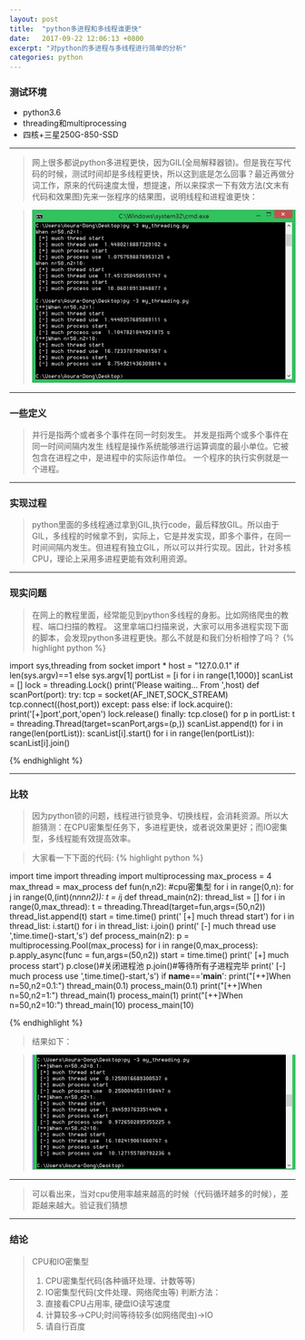```yaml
---
layout: post
title:  "python多进程和多线程谁更快"
date:   2017-09-22 12:06:13 +0800
excerpt: "对python的多进程与多线程进行简单的分析"
categories: python
---
```


### 测试环境
- python3.6 
- threading和multiprocessing
- 四核+三星250G-850-SSD

--------------------------------------------------------------------------------
> 网上很多都说python多进程更快，因为GIL(全局解释器锁)。但是我在写代码的时候，测试时间却是多线程更快，所以这到底是怎么回事？最近再做分词工作，原来的代码速度太慢，想提速，所以来探求一下有效方法(文末有代码和效果图)先来一张程序的结果图，说明线程和进程谁更快： 

   >    ![](images/17092201.png) 

--------------------------------------------------------------------------------
### 一些定义
> 并行是指两个或者多个事件在同一时刻发生。
> 并发是指两个或多个事件在同一时间间隔内发生
> 线程是操作系统能够进行运算调度的最小单位。它被包含在进程之中，是进程中的实际运作单位。
> 一个程序的执行实例就是一个进程。

--------------------------------------------------------------------------------
### 实现过程
> python里面的多线程通过拿到GIL,执行code，最后释放GIL。所以由于GIL，多线程的时候拿不到，实际上，它是并发实现，即多个事件，在同一时间间隔内发生。但进程有独立GIL，所以可以并行实现。因此，针对多核CPU，理论上采用多进程更能有效利用资源。

--------------------------------------------------------------------------------
### 现实问题
> 在网上的教程里面，经常能见到python多线程的身影。比如网络爬虫的教程、端口扫描的教程。
这里拿端口扫描来说，大家可以用多进程实现下面的脚本，会发现python多进程更快。那么不就是和我们分析相悖了吗？
{% highlight python %}

import sys,threading
from socket import *
host = "127.0.0.1" if len(sys.argv)==1 else sys.argv[1]
portList = [i for i in range(1,1000)]
scanList = []
lock = threading.Lock()
print('Please waiting... From ',host)
def scanPort(port):
    try:
        tcp = socket(AF_INET,SOCK_STREAM)
        tcp.connect((host,port))
    except:
        pass
    else:
        if lock.acquire():
            print('[+]port',port,'open')
            lock.release()
    finally:
        tcp.close()
for p in portList:
    t = threading.Thread(target=scanPort,args=(p,))
    scanList.append(t)
for i in range(len(portList)):
    scanList[i].start()
for i in range(len(portList)):
    scanList[i].join()

{% endhighlight %}

--------------------------------------------------------------------------------
### 比较
> 因为python锁的问题，线程进行锁竞争、切换线程，会消耗资源。所以大胆猜测：在CPU密集型任务下，多进程更快，或者说效果更好；而IO密集型，多线程能有效提高效率。

> 大家看一下下面的代码:
{% highlight python %}

import time
import threading
import multiprocessing
max_process = 4
max_thread = max_process
def fun(n,n2):
    #cpu密集型
    for  i in range(0,n):
        for j in range(0,(int)(n*n*n*n2)):
            t = i*j
def thread_main(n2):
    thread_list = []
    for i in range(0,max_thread):
        t = threading.Thread(target=fun,args=(50,n2))
        thread_list.append(t)
    start = time.time()
    print(' [+] much thread start')
    for i in thread_list:
        i.start()
    for i in thread_list:
        i.join()
    print(' [-] much thread use ',time.time()-start,'s')
def process_main(n2):
    p = multiprocessing.Pool(max_process)
    for i in range(0,max_process):
        p.apply_async(func = fun,args=(50,n2))
    start = time.time()
    print(' [+] much process start')
    p.close()#关闭进程池
    p.join()#等待所有子进程完毕
    print(' [-] much process use ',time.time()-start,'s')
if __name__=='__main__':
    print("[++]When n=50,n2=0.1:")
    thread_main(0.1)
    process_main(0.1)
    print("[++]When n=50,n2=1:")
    thread_main(1)
    process_main(1)
    print("[++]When n=50,n2=10:")
    thread_main(10)
    process_main(10)

{% endhighlight %}

> 结果如下：

   > ![](images/17092202.png)
---
> 可以看出来，当对cpu使用率越来越高的时候（代码循环越多的时候），差距越来越大。验证我们猜想

-------------------------------------------------------------------------
### 结论 
> CPU和IO密集型
>   1. CPU密集型代码(各种循环处理、计数等等)
>   2. IO密集型代码(文件处理、网络爬虫等)
> 判断方法：
>   3. 直接看CPU占用率, 硬盘IO读写速度
>   4. 计算较多->CPU;时间等待较多(如网络爬虫)->IO
>   5. 请自行百度